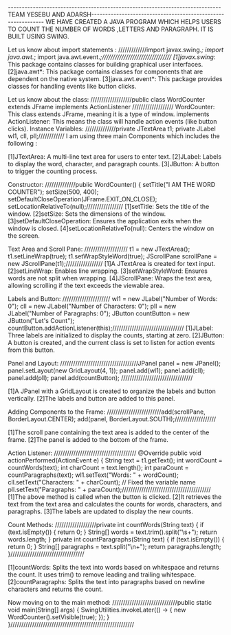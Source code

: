 -----------------------------------------------------------------------------TEAM  YESEBU AND ADARSH-------------------------------------------------------------
WE  HAVE CREATED A JAVA PROGRAM  WHICH HELPS  USERS TO COUNT THE NUMBER OF WORDS ,LETTERS AND PARAGRAPH.
IT IS  BUILT USING SWING.

Let us know about import statements : 
/////////////import javax.swing.*;
            import java.awt.*;
            import java.awt.event.*;////////////////////////////////
[1]javax.swing*: This package contains classes for building graphical user interfaces.
[2]java.awt*: This package contains classes for components that are dependent on the native system.
[3]java.awt.event*: This package provides classes for handling events like button clicks.

Let us know about the class:
///////////////////public class WordCounter extends JFrame implements ActionListener ///////////////////
WordCounter: This class extends JFrame, meaning it is a type of window.
implements ActionListener: This means the class will handle action events (like button clicks).
Instance Variables:
//////////////private JTextArea t1;
              private JLabel wl1, cll, pll;////////////
I am using three main  Components which  includes the following :

[1]JTextArea: A multi-line text area for users to enter text.
[2]JLabel: Labels to display the word, character, and paragraph counts.
[3]JButton: A button to trigger the counting process.

Constructor:
//////////////public WordCounter() {
        setTitle("I AM THE WORD COUNTER");
        setSize(500, 400);
        setDefaultCloseOperation(JFrame.EXIT_ON_CLOSE);
        setLocationRelativeTo(null);/////////////////
[1]setTitle: Sets the title of the window.
[2]setSize: Sets the dimensions of the window.
[3]setDefaultCloseOperation: Ensures the application exits when the window is closed.
[4]setLocationRelativeTo(null): Centers the window on the screen.

Text Area and Scroll Pane:
////////////////////  t1 = new JTextArea(); 
                  t1.setLineWrap(true);
                  t1.setWrapStyleWord(true);
                  JScrollPane scrollPane = new JScrollPane(t1);/////////////////
[1]A JTextArea is created for text input.
[2]setLineWrap: Enables line wrapping.
[3]setWrapStyleWord: Ensures words are not split when wrapping.
[4]JScrollPane: Wraps the text area, allowing scrolling if the text exceeds the viewable area.

Labels and Button:
////////////////////// wl1 = new JLabel("Number of Words: 0");
        cll = new JLabel("Number of Characters: 0");
        pll = new JLabel("Number of Paragraphs: 0");
        JButton countButton = new JButton("Let's Count");
       countButton.addActionListener(this);/////////////////////////////////
[1]JLabel: Three labels are initialized to display the counts, starting at zero.
[2]JButton: A button is created, and the current class is set to listen for action events from this button.


Panel and Layout:
////////////////////////////////////JPanel panel = new JPanel();
        panel.setLayout(new GridLayout(4, 1));
        panel.add(wl1);
        panel.add(cll);
        panel.add(pll);
        panel.add(countButton); /////////////////////////////////

[1]A JPanel with a GridLayout is created to organize the labels and button vertically.
[2]The labels and button are added to this panel.   
        
Adding Components to the Frame:
/////////////////////////add(scrollPane, BorderLayout.CENTER);
                         add(panel, BorderLayout.SOUTH);///////////////////

[1]The scroll pane containing the text area is added to the center of the frame.
[2]The panel is added to the bottom of the frame.

Action Listener:
////////////////////////////////////// @Override
    public void actionPerformed(ActionEvent e) {
        String text = t1.getText();
        int wordCount = countWords(text);
        int charCount = text.length();
        int paraCount = countParagraphs(text);
        wl1.setText("Words: " + wordCount);
        cll.setText("Characters: " + charCount); // Fixed the variable name
        pll.setText("Paragraphs: " + paraCount);/////////////////////////////////////////
[1]The above  method is called when the button is clicked.
[2]It retrieves the text from the text area and calculates the counts for words, characters, and paragraphs.
[3]The labels are updated to display the new counts.

Count Methods:
///////////////////private int countWords(String text) {
        if (text.isEmpty()) {
            return 0;
        }
        String[] words = text.trim().split("\\s+");
        return words.length;
    }
       private int countParagraphs(String text) {
        if (text.isEmpty()) {
            return 0;
        }
        String[] paragraphs = text.split("\\n+");
        return paragraphs.length;
    }//////////////////////////////////

[1]countWords: Splits the text into words based on whitespace and returns the count. It uses trim() to remove leading and trailing whitespace.
[2]countParagraphs: Splits the text into paragraphs based on newline characters and returns the count.

Now moving on to the main method:
 //////////////////////////////public static void main(String[] args) {
        SwingUtilities.invokeLater(() -> {
            new WordCounter().setVisible(true);
        });
    }
}/////////////////////////////////////////////////////////
